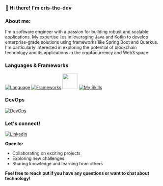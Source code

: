 ### 👋 Hi there! I'm cris-the-dev

### About me:
I'm a software engineer with a passion for building robust and scalable applications. My expertise lies in leveraging Java and Kotlin to develop enterprise-grade solutions using frameworks like Spring Boot and Quarkus. I'm particularly interested in exploring the potential of blockchain technology and its applications in the cryptocurrency and Web3 space.

### Languages & Frameworks

[![Language](https://skillicons.dev/icons?i=java,kotlin,cs,typescript,javascript&theme=light)](https://skillicons.dev)
[![Frameworks](https://skillicons.dev/icons?i=spring&theme=light)](https://skillicons.dev)
<img src="https://encrypted-tbn0.gstatic.com/images?q=tbn:ANd9GcTp0pGpmve1SdfSjHLxlv7oJONd5KAVs_tsvQ&s" width="50" height="50">
[![My Skills](https://skillicons.dev/icons?i=nodejs,react,redux&theme=light)](https://skillicons.dev)

### DevOps
[![DevOps](https://skillicons.dev/icons?i=aws,docker,git,jenkins,gradle,kafka,kubernetes,redis&theme=light)](https://skillicons.dev)

### Let's connect!
[![Linkedin](https://skillicons.dev/icons?i=linkedin&theme=light)](https://www.linkedin.com/in/tiennln/)

**Open to:**
* Collaborating on exciting projects
* Exploring new challenges
* Sharing knowledge and learning from others

**Feel free to reach out if you have any questions or want to chat about technology!**
